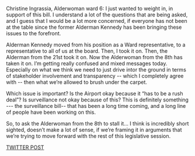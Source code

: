 
Christine Ingrassia, Alderwoman ward 6: I just wanted to weight in, in support of this bill. I understand a lot of the questions that are being asked, and I guess that I would be a lot more concerned, if everyone has not been at the table since the former Alderman Kennedy has been bringing these issues to the forefront. 

Alderman Kennedy moved from his position as a Ward representative, to a representative to all of us at the board. Then, I took it on. Then, the Alderman from the 21st took it on. Now the Alderwoman from the 8th has taken it on. I’m getting really confused and mixed messages today. Especially on what we think we need to just drive intor the ground in terms of stakeholder involvement and transparency -- which I completely agree with -- then what we’re allowed to brush under the carpet. 

Which issue is important? Is the Airport okay because it “has to be a rush deal”? Is surveillance not okay because of this? This is definitely something --- the surveillance bill-- that has been a long time coming, and a long line of people have been working on this.

So, to ask the Alderwoman from the 8th to stall it… I think is incredibly short sighted, doesn’t make a lot of sense, if we’re framing it in arguments that we’re trying to move forward with the rest of this legislative session.

[TWITTER POST](https://twitter.com/StlPoliticClips/status/1399555766219165706?s=20)



